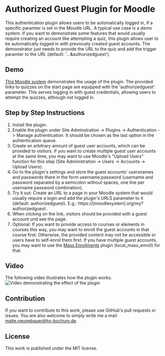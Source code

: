 # Authorized Guest Plugin for Moodle
This authentication plugin allows users to be automatically logged in, if a specific paramter is set in the Moodle URL.
A typical use case is a demo system. If you want to demonstrate some features that would usually require creating an account like attempting a quiz, this plugin allows user  to be automatically logged in with previously created guest accounts. The demonstrator just needs to provide the URL to the quiz and add the trigger paramter to the URL (default: '...&authorizedguest').

## Demo
[This Moodle system](https://moodleresearch.hs-bochum.de) demonstrates the usage of the plugin. The provided links to quizzes on the start page are equipped with the 'authorizedguest' parameter. This serves logging in with guest credentials, allowing users to attempt the quizzes, although not logged in.

## Step by Step Instructions

1. Install the plugin.
1. Enable the plugin under Site Adminstration -> Plugins ->  Authentication -> Manage authentication. It should be chosen as the last option in the auhtentication queue.
1. Create an arbitrary amount of guest user accounts, which can be provided to visitors. If you want to create multiple guest user accounts at the same time, you may want to use Moodle's "Upload Users" function for this step (Site Administration -> Users -> Accounts -> Upload Users).
1. Go to the plugin's settings and store the guest accounts' usersnames and passwords there in the form username;password (username and password separated by a semicolon without spaces, one line per username password combination).
1. Try it out: Create an URL to a page in your Moodle system that would usually require a login and add the plugin's URLS parameter to it (default: authorizedguest). E.g.: https://[moodlesystem].org/my?authorizedguest .
1. When clicking on the link, visitors should be provided with a guest account und see the page.
1. Optional: If you want to provide access to courses or elements in courses this way, you may want to enroll the guest accounts in that course first. Otherwise, the provided content may not be accessible or users have to self-enrol them first. If you have multiple guest accounts, you may want to use the [Mass Enrollments](https://moodle.org/plugins/local_mass_enroll) plugin (local_mass_enroll) for that.

## Video
The following video illustrates how the plugin works.
![Video demonstrating the effect of the plugin](demo_video.gif)

## Contribution
If you want to contribute to this work, please use GitHub's pull requests or issues. You are also welcome to simply write me a mail: malte.neugebauer@hs-bochum.de.

## License
This work is published under the MIT license.